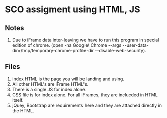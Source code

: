 # SCO assigment using HTML, JS

## Notes

1. Due to iFrame data inter-leaving we have to run this program in special edition of chrome. (open -na Google\ Chrome --args --user-data-dir=/tmp/temporary-chrome-profile-dir --disable-web-security).

## Files

1. index HTML is the page you will be landing and using.
2. All other HTML's are iFrame HTML's.
3. There is a single JS for index alone.
4. CSS file is for index alone. For all iFrames, they are inclucded in HTML itself.
5. jQuey, Bootstrap are requirements here and they are attached directly in the HTML.

